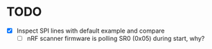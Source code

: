 # TODO

- [x] Inspect SPI lines with default example and compare
    - [ ] nRF scanner firmware is polling SR0 (0x05) during start, why?
